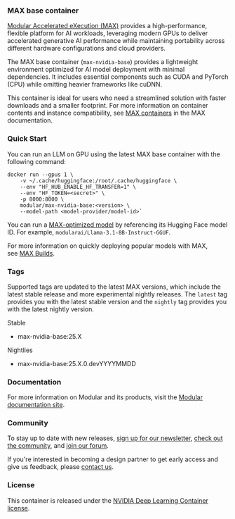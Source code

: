 <!-- markdownlint-disable -->

### **MAX base container**

[Modular Accelerated eXecution (MAX)⁠](https://docs.modular.com/max/) provides a high-performance, flexible platform for AI workloads, leveraging modern GPUs to deliver accelerated generative AI performance while maintaining portability across different hardware configurations and cloud providers.

The MAX base container (`max-nvidia-base`) provides a lightweight environment optimized for AI model deployment with minimal dependencies. It includes essential components such as CUDA and PyTorch (CPU) while omitting heavier frameworks like cuDNN.

This container is ideal for users who need a streamlined solution with faster downloads and a smaller footprint. For more information on container contents and instance compatibility, see [MAX containers⁠](https://docs.modular.com/max/container/) in the MAX documentation.

### **Quick Start**

You can run an LLM on GPU using the latest MAX base container with the following command:

```
docker run --gpus 1 \
    -v ~/.cache/huggingface:/root/.cache/huggingface \
    --env "HF_HUB_ENABLE_HF_TRANSFER=1" \
    --env "HF_TOKEN=<secret>" \
    -p 8000:8000 \
    modular/max-nvidia-base:<version> \
    --model-path <model-provider/model-id>`
```

You can run a [MAX-optimized model⁠](https://huggingface.co/modularai)⁠ by referencing its Hugging Face model ID. For example, `modularai/Llama-3.1-8B-Instruct-GGUF`.

For more information on quickly deploying popular models with MAX, see [MAX Builds⁠](https://builds.modular.com/).

### **Tags**

Supported tags are updated to the latest MAX versions, which include the latest stable release and more experimental nightly releases. The `latest` tag provides you with the latest stable version and the `nightly` tag provides you with the latest nightly version.

Stable

- max-nvidia-base:25.X

Nightlies

- max-nvidia-base:25.X.0.devYYYYMMDD

### **Documentation**

For more information on Modular and its products, visit the [Modular documentation site⁠](https://docs.modular.com/).

### **Community**

To stay up to date with new releases, [sign up for our newsletter⁠](https://www.modular.com/modverse#signup), [check out the community⁠](https://www.modular.com/community), and [join our forum⁠](https://forum.modular.com/).

If you're interested in becoming a design partner to get early access and give us feedback, please [contact us⁠](https://www.modular.com/company/contact).

### **License**

This container is released under the [NVIDIA Deep Learning Container license⁠](https://developer.download.nvidia.com/licenses/NVIDIA_Deep_Learning_Container_License.pdf?t=eyJscyI6ImdzZW8iLCJsc2QiOiJodHRwczovL3d3dy5nb29nbGUuY29tLyJ9).
